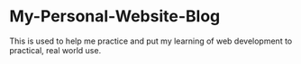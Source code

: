 # My-Personal-Website-Blog

This is used to help me practice and put my learning of web development to practical, real world use. 
